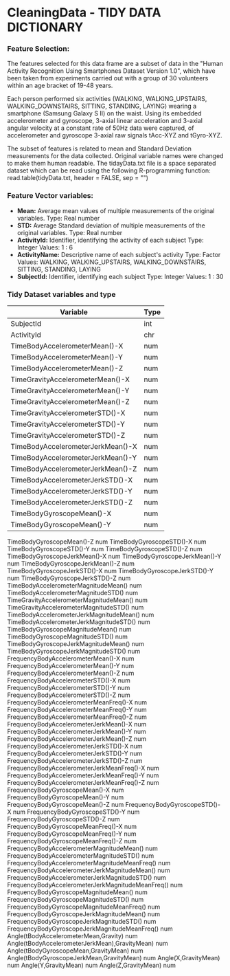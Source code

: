 # CleaningData - TIDY DATA DICTIONARY

### Feature Selection:
The features selected for this data frame are a subset of data in the "Human Activity Recognition Using Smartphones
Dataset Version 1.0", which have been taken from experiments carried out with a group of 30 volunteers within an age
bracket of 19-48 years. 

Each person performed six activities (WALKING, WALKING_UPSTAIRS, WALKING_DOWNSTAIRS, SITTING, STANDING, LAYING) wearing
a smartphone (Samsung Galaxy S II) on the waist. Using its embedded accelerometer and gyroscope, 3-axial linear
acceleration and 3-axial angular velocity at a constant rate of 50Hz data were captured, of accelerometer and gyroscope
3-axial raw signals tAcc-XYZ and tGyro-XYZ.

The subset of features is related to mean and Standard Deviation measurements for the data collected.  Original variable names were changed to make them human readable.
The tidayData.txt file is a space separated dataset which can be read using the following R-programming function:
read.table(tidyData.txt, header = FALSE, sep = "")

### Feature Vector variables:
* __Mean:__  Average mean values of multiple measurements of the original variables. Type: Real number
* __STD:__  Average Standard deviation of multiple measurements of the original variables. Type: Real number
* __ActivityId:__ Identifier, identifying the activity of each subject Type: Integer Values: 1 : 6
* __ActivityName:__ Descriptive name of each subject's activity Type: Factor Values: WALKING, WALKING_UPSTAIRS, WALKING_DOWNSTAIRS, SITTING, STANDING, LAYING
* __SubjectId:__ Identifier, identifying each subject Type: Integer Values: 1 : 30

### Tidy Dataset variables and type
|Variable                     |Type|
|-----------------------------|----|
|SubjectId	|int|
|ActivityId	|chr|
|TimeBodyAccelerometerMean()-X|	num|
|TimeBodyAccelerometerMean()-Y|	num|
|TimeBodyAccelerometerMean()-Z| num|
|TimeGravityAccelerometerMean()-X|	num|
|TimeGravityAccelerometerMean()-Y|	num|
|TimeGravityAccelerometerMean()-Z|	num|
|TimeGravityAccelerometerSTD()-X|	num|
|TimeGravityAccelerometerSTD()-Y|	num|
|TimeGravityAccelerometerSTD()-Z|	num|
|TimeBodyAccelerometerJerkMean()-X|	num|
|TimeBodyAccelerometerJerkMean()-Y|	num|
|TimeBodyAccelerometerJerkMean()-Z|	num|
|TimeBodyAccelerometerJerkSTD()-X|	num|
|TimeBodyAccelerometerJerkSTD()-Y|	num|
|TimeBodyAccelerometerJerkSTD()-Z|	num|
|TimeBodyGyroscopeMean()-X|	num|
|TimeBodyGyroscopeMean()-Y|	num|
TimeBodyGyroscopeMean()-Z	num
TimeBodyGyroscopeSTD()-X	num
TimeBodyGyroscopeSTD()-Y	num
TimeBodyGyroscopeSTD()-Z	num
TimeBodyGyroscopeJerkMean()-X	num
TimeBodyGyroscopeJerkMean()-Y	num
TimeBodyGyroscopeJerkMean()-Z	num
TimeBodyGyroscopeJerkSTD()-X	num
TimeBodyGyroscopeJerkSTD()-Y	num
TimeBodyGyroscopeJerkSTD()-Z	num
TimeBodyAccelerometerMagnitudeMean()	num
TimeBodyAccelerometerMagnitudeSTD()	num
TimeGravityAccelerometerMagnitudeMean()	num
TimeGravityAccelerometerMagnitudeSTD()	num
TimeBodyAccelerometerJerkMagnitudeMean()	num
TimeBodyAccelerometerJerkMagnitudeSTD()	num
TimeBodyGyroscopeMagnitudeMean()	num
TimeBodyGyroscopeMagnitudeSTD()	num
TimeBodyGyroscopeJerkMagnitudeMean()	num
TimeBodyGyroscopeJerkMagnitudeSTD()	num
FrequencyBodyAccelerometerMean()-X	num
FrequencyBodyAccelerometerMean()-Y	num
FrequencyBodyAccelerometerMean()-Z	num
FrequencyBodyAccelerometerSTD()-X	num
FrequencyBodyAccelerometerSTD()-Y	num
FrequencyBodyAccelerometerSTD()-Z	num
FrequencyBodyAccelerometerMeanFreq()-X	num
FrequencyBodyAccelerometerMeanFreq()-Y	num
FrequencyBodyAccelerometerMeanFreq()-Z	num
FrequencyBodyAccelerometerJerkMean()-X	num
FrequencyBodyAccelerometerJerkMean()-Y	num
FrequencyBodyAccelerometerJerkMean()-Z	num
FrequencyBodyAccelerometerJerkSTD()-X	num
FrequencyBodyAccelerometerJerkSTD()-Y	num
FrequencyBodyAccelerometerJerkSTD()-Z	num
FrequencyBodyAccelerometerJerkMeanFreq()-X	num
FrequencyBodyAccelerometerJerkMeanFreq()-Y	num
FrequencyBodyAccelerometerJerkMeanFreq()-Z	num
FrequencyBodyGyroscopeMean()-X	num
FrequencyBodyGyroscopeMean()-Y	num
FrequencyBodyGyroscopeMean()-Z	num
FrequencyBodyGyroscopeSTD()-X	num
FrequencyBodyGyroscopeSTD()-Y	num
FrequencyBodyGyroscopeSTD()-Z	num
FrequencyBodyGyroscopeMeanFreq()-X	num
FrequencyBodyGyroscopeMeanFreq()-Y	num
FrequencyBodyGyroscopeMeanFreq()-Z	num
FrequencyBodyAccelerometerMagnitudeMean()	num
FrequencyBodyAccelerometerMagnitudeSTD()	num
FrequencyBodyAccelerometerMagnitudeMeanFreq()	num
FrequencyBodyAccelerometerJerkMagnitudeMean()	num
FrequencyBodyAccelerometerJerkMagnitudeSTD()	num
FrequencyBodyAccelerometerJerkMagnitudeMeanFreq()	num
FrequencyBodyGyroscopeMagnitudeMean()	num
FrequencyBodyGyroscopeMagnitudeSTD()	num
FrequencyBodyGyroscopeMagnitudeMeanFreq()	num
FrequencyBodyGyroscopeJerkMagnitudeMean()	num
FrequencyBodyGyroscopeJerkMagnitudeSTD()	num
FrequencyBodyGyroscopeJerkMagnitudeMeanFreq()	num
Angle(tBodyAccelerometerMean,Gravity)	num
Angle(tBodyAccelerometerJerkMean),GravityMean)	num
Angle(tBodyGyroscopeMean,GravityMean)	num
Angle(tBodyGyroscopeJerkMean,GravityMean)	num
Angle(X,GravityMean)	num
Angle(Y,GravityMean)	num
Angle(Z,GravityMean)	num
